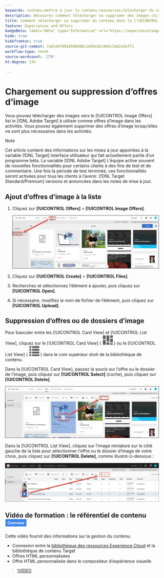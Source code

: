 ```yaml
---
keywords: contenu;mettre à jour le contenu;ressources;télécharger du contenu;télécharger une ressource;supprimer du contenu
description: Découvrez comment télécharger ou supprimer des images utilisées comme offres d’images.
title: Comment télécharger ou supprimer du contenu dans la [!UICONTROL Offers] Bibliothèque ?
feature: Experiences and Offers
badgeBeta: label="Bêta" type="Informative" url="https://experienceleague.adobe.com/docs/target/using/introduction/intro.html#beta newtab=true?lang=fr" tooltip="Quelles sont les fonctionnalités bêta dans  [!DNL Adobe Target] ?"
hide: true
hidefromtoc: true
source-git-commit: 7a81d4f0918599480c1d50c82c09dc3a62a5bf71
workflow-type: tm+mt
source-wordcount: '279'
ht-degree: 13%

---
```


# Chargement ou suppression d’offres d’image

Vous pouvez télécharger des images vers le [!UICONTROL Image Offers] list in [!DNL Adobe Target] à utiliser comme offres d’image dans les activités. Vous pouvez également supprimer des offres d’image lorsqu’elles ne sont plus nécessaires dans les activités.

>[!NOTE]
>
>Cet article contient des informations sur les mises à jour apportées à la variable [!DNL Target] interface utilisateur qui fait actuellement partie d’un programme bêta. La variable [!DNL Adobe Target] L’équipe active souvent de nouvelles fonctionnalités pour certains clients à des fins de test et de commentaire. Une fois la période de test terminée, ces fonctionnalités seront activées pour tous les clients à l’avenir. [!DNL Target Standard/Premium] versions et annoncées dans les notes de mise à jour.

## Ajout d’offres d’image à la liste

1. Cliquez sur **[!UICONTROL Offers]** > **[!UICONTROL Image Offers]**.

   ![Offres > Offres (images)](/help/main/c-experiences/c-manage-content/assets/image-offers-tab-new.png)

1. Cliquez sur **[!UICONTROL Create]** > **[!UICONTROL Files]**.
1. Recherchez et sélectionnez l’élément à ajouter, puis cliquez sur **[!UICONTROL Open]**.
1. Si nécessaire, modifiez le nom de fichier de l’élément, puis cliquez sur **[!UICONTROL Upload]**.

## Suppression d’offres ou de dossiers d’image

Pour basculer entre les [!UICONTROL Card View] et [!UICONTROL List View], cliquez sur le [!UICONTROL Card View] ( ![Icône Mode Carte](/help/main/c-experiences/c-manage-content/assets/icon-tile.png) ) ou le [!UICONTROL List View] ( ![Icône Mode Liste](/help/main/c-experiences/c-manage-content/assets/icon-list-view.png) ) dans le coin supérieur droit de la bibliothèque de contenu.

Dans la [!UICONTROL Card View], passez la souris sur l’offre ou le dossier de l’image, puis cliquez sur **[!UICONTROL Select]** (coche), puis cliquez sur **[!UICONTROL Delete]**.

![Supprimer l’offre du mode Carte](/help/main/c-experiences/c-manage-content/assets/delete-card-view.png)

Dans la [!UICONTROL List View], cliquez sur l’image miniature sur le côté gauche de la liste pour sélectionner l’offre ou le dossier d’image de votre choix, puis cliquez sur **[!UICONTROL Delete]**, comme illustré ci-dessous :

![Supprimer l’élément sélectionné](/help/main/c-experiences/c-manage-content/assets/delete-image-offer.png)

## Vidéo de formation : le référentiel de contenu ![Badge d’aperçu](/help/main/assets/overview.png)

Cette vidéo fournit des informations sur la gestion du contenu.

* Connexion entre la [bibliothèque des ressources Experience Cloud](https://experienceleague.adobe.com/docs/core-services/interface/assets/creative-cloud.html) et la bibliothèque de contenu Target
* Offres HTML personnalisées
* Offre HTML personnalisée dans le compositeur d’expérience visuelle

>[!VIDEO](https://video.tv.adobe.com/v/17387)